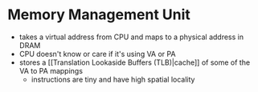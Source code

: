 # Memory Management Unit
- takes a virtual address from CPU and maps to a physical address in DRAM
- CPU doesn't know or care if it's using VA or PA
- stores a [[Translation Lookaside Buffers (TLB)|cache]] of some of the VA to PA mappings
	- instructions are tiny and have high spatial locality
